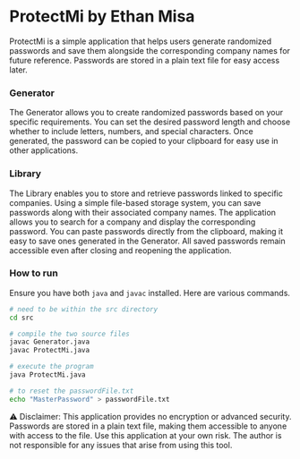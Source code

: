 # ProtectMi by Ethan Misa

ProtectMi is a simple application that helps users generate randomized passwords and save them alongside the corresponding company names for future reference. Passwords are stored in a plain text file for easy access later.

### Generator
The Generator allows you to create randomized passwords based on your specific requirements. You can set the desired password length and choose whether to include letters, numbers, and special characters. Once generated, the password can be copied to your clipboard for easy use in other applications.

### Library
The Library enables you to store and retrieve passwords linked to specific companies. Using a simple file-based storage system, you can save passwords along with their associated company names. The application allows you to search for a company and display the corresponding password. You can paste passwords directly from the clipboard, making it easy to save ones generated in the Generator. All saved passwords remain accessible even after closing and reopening the application.

### How to run
Ensure you have both `java` and `javac` installed. Here are various commands.
```bash
# need to be within the src directory
cd src

# compile the two source files
javac Generator.java
javac ProtectMi.java 

# execute the program
java ProtectMi.java

# to reset the passwordFile.txt
echo "MasterPassword" > passwordFile.txt
```

⚠️ Disclaimer: This application provides no encryption or advanced security. Passwords are stored in a plain text file, making them accessible to anyone with access to the file. Use this application at your own risk. The author is not responsible for any issues that arise from using this tool.
